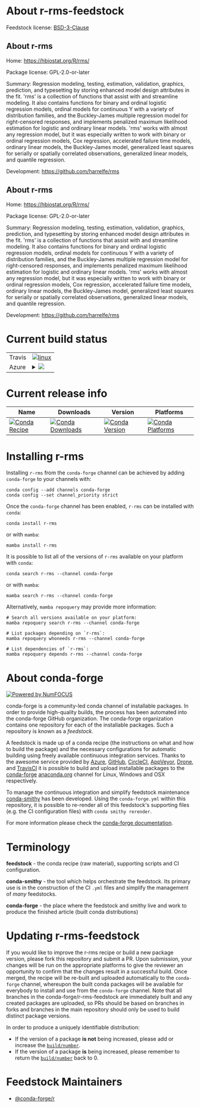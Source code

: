 About r-rms-feedstock
=====================

Feedstock license: [BSD-3-Clause](https://github.com/conda-forge/r-rms-feedstock/blob/main/LICENSE.txt)


About r-rms
-----------

Home: https://hbiostat.org/R/rms/

Package license: GPL-2.0-or-later

Summary: Regression modeling, testing, estimation, validation, graphics, prediction, and typesetting by storing enhanced model design attributes in the fit.  'rms' is a collection of functions that assist with and streamline modeling.  It also contains functions for binary and ordinal logistic regression models, ordinal models for continuous Y with a variety of distribution families, and the Buckley-James multiple regression model for right-censored responses, and implements penalized maximum likelihood estimation for logistic and ordinary linear models.  'rms' works with almost any regression model, but it was especially written to work with binary or ordinal regression models, Cox regression, accelerated failure time models, ordinary linear models,	the Buckley-James model, generalized least squares for serially or spatially correlated observations, generalized linear models, and quantile regression.

Development: https://github.com/harrelfe/rms

About r-rms
-----------

Home: https://hbiostat.org/R/rms/

Package license: GPL-2.0-or-later

Summary: Regression modeling, testing, estimation, validation, graphics, prediction, and typesetting by storing enhanced model design attributes in the fit.  'rms' is a collection of functions that assist with and streamline modeling.  It also contains functions for binary and ordinal logistic regression models, ordinal models for continuous Y with a variety of distribution families, and the Buckley-James multiple regression model for right-censored responses, and implements penalized maximum likelihood estimation for logistic and ordinary linear models.  'rms' works with almost any regression model, but it was especially written to work with binary or ordinal regression models, Cox regression, accelerated failure time models, ordinary linear models,	the Buckley-James model, generalized least squares for serially or spatially correlated observations, generalized linear models, and quantile regression.

Development: https://github.com/harrelfe/rms

Current build status
====================


<table><tr>
    <td>Travis</td>
    <td>
      <a href="https://app.travis-ci.com/conda-forge/r-rms-feedstock">
        <img alt="linux" src="https://img.shields.io/travis/com/conda-forge/r-rms-feedstock/main.svg?label=Linux">
      </a>
    </td>
  </tr>
    
  <tr>
    <td>Azure</td>
    <td>
      <details>
        <summary>
          <a href="https://dev.azure.com/conda-forge/feedstock-builds/_build/latest?definitionId=1551&branchName=main">
            <img src="https://dev.azure.com/conda-forge/feedstock-builds/_apis/build/status/r-rms-feedstock?branchName=main">
          </a>
        </summary>
        <table>
          <thead><tr><th>Variant</th><th>Status</th></tr></thead>
          <tbody><tr>
              <td>linux_64_r_base4.2</td>
              <td>
                <a href="https://dev.azure.com/conda-forge/feedstock-builds/_build/latest?definitionId=1551&branchName=main">
                  <img src="https://dev.azure.com/conda-forge/feedstock-builds/_apis/build/status/r-rms-feedstock?branchName=main&jobName=linux&configuration=linux%20linux_64_r_base4.2" alt="variant">
                </a>
              </td>
            </tr><tr>
              <td>linux_64_r_base4.3</td>
              <td>
                <a href="https://dev.azure.com/conda-forge/feedstock-builds/_build/latest?definitionId=1551&branchName=main">
                  <img src="https://dev.azure.com/conda-forge/feedstock-builds/_apis/build/status/r-rms-feedstock?branchName=main&jobName=linux&configuration=linux%20linux_64_r_base4.3" alt="variant">
                </a>
              </td>
            </tr><tr>
              <td>linux_aarch64_r_base4.2</td>
              <td>
                <a href="https://dev.azure.com/conda-forge/feedstock-builds/_build/latest?definitionId=1551&branchName=main">
                  <img src="https://dev.azure.com/conda-forge/feedstock-builds/_apis/build/status/r-rms-feedstock?branchName=main&jobName=linux&configuration=linux%20linux_aarch64_r_base4.2" alt="variant">
                </a>
              </td>
            </tr><tr>
              <td>linux_aarch64_r_base4.3</td>
              <td>
                <a href="https://dev.azure.com/conda-forge/feedstock-builds/_build/latest?definitionId=1551&branchName=main">
                  <img src="https://dev.azure.com/conda-forge/feedstock-builds/_apis/build/status/r-rms-feedstock?branchName=main&jobName=linux&configuration=linux%20linux_aarch64_r_base4.3" alt="variant">
                </a>
              </td>
            </tr><tr>
              <td>osx_64_r_base4.2</td>
              <td>
                <a href="https://dev.azure.com/conda-forge/feedstock-builds/_build/latest?definitionId=1551&branchName=main">
                  <img src="https://dev.azure.com/conda-forge/feedstock-builds/_apis/build/status/r-rms-feedstock?branchName=main&jobName=osx&configuration=osx%20osx_64_r_base4.2" alt="variant">
                </a>
              </td>
            </tr><tr>
              <td>osx_64_r_base4.3</td>
              <td>
                <a href="https://dev.azure.com/conda-forge/feedstock-builds/_build/latest?definitionId=1551&branchName=main">
                  <img src="https://dev.azure.com/conda-forge/feedstock-builds/_apis/build/status/r-rms-feedstock?branchName=main&jobName=osx&configuration=osx%20osx_64_r_base4.3" alt="variant">
                </a>
              </td>
            </tr><tr>
              <td>win_64</td>
              <td>
                <a href="https://dev.azure.com/conda-forge/feedstock-builds/_build/latest?definitionId=1551&branchName=main">
                  <img src="https://dev.azure.com/conda-forge/feedstock-builds/_apis/build/status/r-rms-feedstock?branchName=main&jobName=win&configuration=win%20win_64_" alt="variant">
                </a>
              </td>
            </tr>
          </tbody>
        </table>
      </details>
    </td>
  </tr>
</table>

Current release info
====================

| Name | Downloads | Version | Platforms |
| --- | --- | --- | --- |
| [![Conda Recipe](https://img.shields.io/badge/recipe-r--rms-green.svg)](https://anaconda.org/conda-forge/r-rms) | [![Conda Downloads](https://img.shields.io/conda/dn/conda-forge/r-rms.svg)](https://anaconda.org/conda-forge/r-rms) | [![Conda Version](https://img.shields.io/conda/vn/conda-forge/r-rms.svg)](https://anaconda.org/conda-forge/r-rms) | [![Conda Platforms](https://img.shields.io/conda/pn/conda-forge/r-rms.svg)](https://anaconda.org/conda-forge/r-rms) |

Installing r-rms
================

Installing `r-rms` from the `conda-forge` channel can be achieved by adding `conda-forge` to your channels with:

```
conda config --add channels conda-forge
conda config --set channel_priority strict
```

Once the `conda-forge` channel has been enabled, `r-rms` can be installed with `conda`:

```
conda install r-rms
```

or with `mamba`:

```
mamba install r-rms
```

It is possible to list all of the versions of `r-rms` available on your platform with `conda`:

```
conda search r-rms --channel conda-forge
```

or with `mamba`:

```
mamba search r-rms --channel conda-forge
```

Alternatively, `mamba repoquery` may provide more information:

```
# Search all versions available on your platform:
mamba repoquery search r-rms --channel conda-forge

# List packages depending on `r-rms`:
mamba repoquery whoneeds r-rms --channel conda-forge

# List dependencies of `r-rms`:
mamba repoquery depends r-rms --channel conda-forge
```


About conda-forge
=================

[![Powered by
NumFOCUS](https://img.shields.io/badge/powered%20by-NumFOCUS-orange.svg?style=flat&colorA=E1523D&colorB=007D8A)](https://numfocus.org)

conda-forge is a community-led conda channel of installable packages.
In order to provide high-quality builds, the process has been automated into the
conda-forge GitHub organization. The conda-forge organization contains one repository
for each of the installable packages. Such a repository is known as a *feedstock*.

A feedstock is made up of a conda recipe (the instructions on what and how to build
the package) and the necessary configurations for automatic building using freely
available continuous integration services. Thanks to the awesome service provided by
[Azure](https://azure.microsoft.com/en-us/services/devops/), [GitHub](https://github.com/),
[CircleCI](https://circleci.com/), [AppVeyor](https://www.appveyor.com/),
[Drone](https://cloud.drone.io/welcome), and [TravisCI](https://travis-ci.com/)
it is possible to build and upload installable packages to the
[conda-forge](https://anaconda.org/conda-forge) [anaconda.org](https://anaconda.org/)
channel for Linux, Windows and OSX respectively.

To manage the continuous integration and simplify feedstock maintenance
[conda-smithy](https://github.com/conda-forge/conda-smithy) has been developed.
Using the ``conda-forge.yml`` within this repository, it is possible to re-render all of
this feedstock's supporting files (e.g. the CI configuration files) with ``conda smithy rerender``.

For more information please check the [conda-forge documentation](https://conda-forge.org/docs/).

Terminology
===========

**feedstock** - the conda recipe (raw material), supporting scripts and CI configuration.

**conda-smithy** - the tool which helps orchestrate the feedstock.
                   Its primary use is in the construction of the CI ``.yml`` files
                   and simplify the management of *many* feedstocks.

**conda-forge** - the place where the feedstock and smithy live and work to
                  produce the finished article (built conda distributions)


Updating r-rms-feedstock
========================

If you would like to improve the r-rms recipe or build a new
package version, please fork this repository and submit a PR. Upon submission,
your changes will be run on the appropriate platforms to give the reviewer an
opportunity to confirm that the changes result in a successful build. Once
merged, the recipe will be re-built and uploaded automatically to the
`conda-forge` channel, whereupon the built conda packages will be available for
everybody to install and use from the `conda-forge` channel.
Note that all branches in the conda-forge/r-rms-feedstock are
immediately built and any created packages are uploaded, so PRs should be based
on branches in forks and branches in the main repository should only be used to
build distinct package versions.

In order to produce a uniquely identifiable distribution:
 * If the version of a package **is not** being increased, please add or increase
   the [``build/number``](https://docs.conda.io/projects/conda-build/en/latest/resources/define-metadata.html#build-number-and-string).
 * If the version of a package **is** being increased, please remember to return
   the [``build/number``](https://docs.conda.io/projects/conda-build/en/latest/resources/define-metadata.html#build-number-and-string)
   back to 0.

Feedstock Maintainers
=====================

* [@conda-forge/r](https://github.com/conda-forge/r/)

